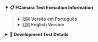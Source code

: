 <details open>
    <summary><b>📋 FCamara Test Execution Information</b></summary>
    <blockquote>
      
<details>
  <summary><b>🇧🇷 Versão em Português</b></summary>
  <blockquote>
    
### FCamara 🚀
*"Queremos ser como uma árvore, 
  crescer um pouco todos os dias e tentar tocar o céu, 
  sem perder a solidez de nossas raízes."*
Conheça: www.fcamara.com.br

## Teste para vaga de Desenvolvedor Back-end
Criar uma API REST para gerenciar um estacionamento de carros e motos.

## Cadastro de estabelecimento

Criar um cadastro da empresa com os seguintes campos:
- Nome;
- CNPJ;
- Endereço;
- Telefone;
- Quantidade de vagas para motos;
- Quantidade de vagas para carros.

**Todos** os campos são de preenchimento obrigatório.

## Cadastro de veículos

Criar um cadastro de veículos com os seguintes campos:
- Marca;
- Modelo;
- Cor;
- Placa;
- Tipo.

**Todos** os campos são de preenchimento obrigatório.

## Funcionalidades

   - **Estabelecimento:** CRUD;
   - **Veículos:** CRUD;
   - **Controle de entrada e saída de veículos.**

## Requisitos

   - Modelagem de dados;
   - O retorno deverá ser em formato JSON e XML;
   - Requisições GET, POST, PUT ou DELETE, conforme a melhor prática;
   - A persistência dos dados pode ser realizada da maneira que preferir;
   - Criar README do projeto descrevendo as tecnologias utilizadas, chamadas dos serviços e configurações necessário para executar a aplicação.
   
## Ganha mais pontos
   - Desenvolver utilizando TDD;
   - Criar API de relatório;
   - Sumário da quantidade de entrada e saída;
   - Sumário da quantidade de entrada e saída de veículos por hora;
   - Criar uma solução de autenticação.

## Submissão
Crie um fork do teste para acompanharmos o seu desenvolvimento através dos seus commits.

## Obrigado!
Agradecemos sua participação no teste. Boa sorte! 😄

  </blockquote>
  </details>
  
  <details>
  <summary><b>🇺🇸 English Version</b></summary>
  <blockquote>

### FCamara 🚀
*"We want to be like a tree,
  growing a little every day and trying to touch the sky,
  without losing the solidity of our roots."*
Visit: www.fcamara.com.br

## Back-end Developer Position Test
Create a REST API to manage a parking lot for cars and motorcycles.

## Establishment registration

Create a company registration with the following fields:
- Name;
- CNPJ (Brazilian company registration number);
- Address;
- Phone;
- Number of motorcycle parking spaces;
- Number of car parking spaces.

**All** fields are mandatory.

## Vehicle registration

Create a vehicle registration with the following fields:
- Brand;
- Model;
- Color;
- License plate;
- Type.

**All** fields are mandatory.

## Features

   - **Establishment:** CRUD;
   - **Vehicles:** CRUD;
   - **Control of vehicle entry and exit.**

## Requirements

   - Data modeling;
   - The response should be in JSON and XML format;
   - Use GET, POST, PUT, or DELETE requests, following best practices;
   - Data persistence can be done in the preferred way;
   - Create a project README describing the technologies used, service calls, and configurations needed to run the application.
   
## Extra Points
   - Develop using TDD (Test-Driven Development);
   - Create a reporting API;
   - Summary of entry and exit quantities;
   - Summary of the quantity of vehicle entries and exits per hour;
   - Create an authentication solution.

## Submission
Fork this test to track your development through your commits.

## Thank you!
We appreciate your participation in the test. Good luck! 😄

  </blockquote>
  </details>
  </blockquote>
</details>

<details>
    <summary><b>📌 Development Test Details</b></summary>
    <blockquote>
    </blockquote>
</details>
